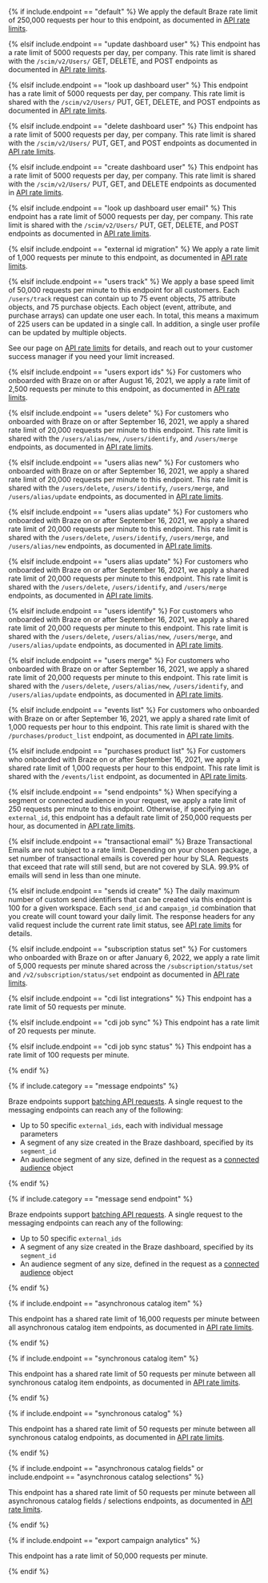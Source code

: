 
<!---DEFAULT RATE LIMIT-->

{% if include.endpoint == "default" %}
We apply the default Braze rate limit of 250,000 requests per hour to this endpoint, as documented in [API rate limits]({{site.baseurl}}/api/api_limits/).

<!---PUT /scim/v2/Users/YOUR_ID_HERE--->
{% elsif include.endpoint == "update dashboard user" %}
This endpoint has a rate limit of 5000 requests per day, per company. This rate limit is shared with the `/scim/v2/Users/` GET, DELETE, and POST endpoints as documented in [API rate limits]({{site.baseurl}}/api/api_limits/).

<!---GET /scim/v2/Users/YOUR_ID_HERE--->
{% elsif include.endpoint == "look up dashboard user" %}
This endpoint has a rate limit of 5000 requests per day, per company. This rate limit is shared with the `/scim/v2/Users/` PUT, GET, DELETE, and POST endpoints as documented in [API rate limits]({{site.baseurl}}/api/api_limits/).

<!---DELETE /scim/v2/Users/YOUR_ID_HERE--->
{% elsif include.endpoint == "delete dashboard user" %}
This endpoint has a rate limit of 5000 requests per day, per company. This rate limit is shared with the `/scim/v2/Users/` PUT, GET, and POST endpoints as documented in [API rate limits]({{site.baseurl}}/api/api_limits/).

<!---POST /scim/v2/Users--->
{% elsif include.endpoint == "create dashboard user" %}
This endpoint has a rate limit of 5000 requests per day, per company. This rate limit is shared with the `/scim/v2/Users/` PUT, GET, and DELETE endpoints as documented in [API rate limits]({{site.baseurl}}/api/api_limits/).

<!---GET /scim/v2/Users--->
{% elsif include.endpoint == "look up dashboard user email" %}
This endpoint has a rate limit of 5000 requests per day, per company. This rate limit is shared with the `/scim/v2/Users/` PUT, GET, DELETE, and POST endpoints as documented in [API rate limits]({{site.baseurl}}/api/api_limits/).

<!---/users/external_id/rename-->
<!---/users/external_id/remove-->

{% elsif include.endpoint == "external id migration" %}
We apply a rate limit of 1,000 requests per minute to this endpoint, as documented in [API rate limits]({{site.baseurl}}/api/api_limits/).

<!---/users/track-->

{% elsif include.endpoint == "users track" %}
We apply a base speed limit of 50,000 requests per minute to this endpoint for all customers. Each `/users/track` request can contain up to 75 event objects, 75 attribute objects, and 75 purchase objects. Each object (event, attribute, and purchase arrays) can update one user each. In total, this means a maximum of 225 users can be updated in a single call. In addition, a single user profile can be updated by multiple objects.

See our page on [API rate limits]({{site.baseurl}}/api/api_limits/) for details, and reach out to your customer success manager if you need your limit increased.

<!---/users/export/ids-->

{% elsif include.endpoint == "users export ids" %}
For customers who onboarded with Braze on or after August 16, 2021, we apply a rate limit of 2,500 requests per minute to this endpoint, as documented in [API rate limits]({{site.baseurl}}/api/api_limits/).

<!---/users/delete-->

{% elsif include.endpoint == "users delete" %}
For customers who onboarded with Braze on or after September 16, 2021, we apply a shared rate limit of 20,000 requests per minute to this endpoint. This rate limit is shared with the `/users/alias/new`, `/users/identify`, and `/users/merge` endpoints, as documented in [API rate limits]({{site.baseurl}}/api/api_limits/).

<!---/users/alias/new-->

{% elsif include.endpoint == "users alias new" %}
For customers who onboarded with Braze on or after September 16, 2021, we apply a shared rate limit of 20,000 requests per minute to this endpoint. This rate limit is shared with the `/users/delete`, `/users/identify`, `/users/merge`, and `/users/alias/update` endpoints, as documented in [API rate limits]({{site.baseurl}}/api/api_limits/).

<!---/users/alias/update-->

{% elsif include.endpoint == "users alias update" %}
For customers who onboarded with Braze on or after September 16, 2021, we apply a shared rate limit of 20,000 requests per minute to this endpoint. This rate limit is shared with the `/users/delete`, `/users/identify`, `/users/merge`, and `/users/alias/new` endpoints, as documented in [API rate limits]({{site.baseurl}}/api/api_limits/).

<!---/users/alias/update-->

{% elsif include.endpoint == "users alias update" %}
For customers who onboarded with Braze on or after September 16, 2021, we apply a shared rate limit of 20,000 requests per minute to this endpoint. This rate limit is shared with the `/users/delete`, `/users/identify`, and `/users/merge` endpoints, as documented in [API rate limits]({{site.baseurl}}/api/api_limits/).

<!---/users/identify-->

{% elsif include.endpoint == "users identify" %}
For customers who onboarded with Braze on or after September 16, 2021, we apply a shared rate limit of 20,000 requests per minute to this endpoint. This rate limit is shared with the `/users/delete`, `/users/alias/new`, `/users/merge`, and `/users/alias/update` endpoints, as documented in [API rate limits]({{site.baseurl}}/api/api_limits/).

<!---/users/merge-->

{% elsif include.endpoint == "users merge" %}
For customers who onboarded with Braze on or after September 16, 2021, we apply a shared rate limit of 20,000 requests per minute to this endpoint. This rate limit is shared with the `/users/delete`, `/users/alias/new`, `/users/identify`, and `/users/alias/update` endpoints, as documented in [API rate limits]({{site.baseurl}}/api/api_limits/).

<!---/events/list-->

{% elsif include.endpoint == "events list" %}
For customers who onboarded with Braze on or after September 16, 2021, we apply a shared rate limit of 1,000 requests per hour to this endpoint. This rate limit is shared with the `/purchases/product_list` endpoint, as documented in [API rate limits]({{site.baseurl}}/api/api_limits/).

<!---/purchases/product_list-->

{% elsif include.endpoint == "purchases product list" %}
For customers who onboarded with Braze on or after September 16, 2021, we apply a shared rate limit of 1,000 requests per hour to this endpoint. This rate limit is shared with the `/events/list` endpoint, as documented in [API rate limits]({{site.baseurl}}/api/api_limits/).

<!---/messages/send-->
<!---/campaigns/trigger/send-->
<!---/canvas/trigger/send-->

{% elsif include.endpoint == "send endpoints" %}
When specifying a segment or connected audience in your request, we apply a rate limit of 250 requests per minute to this endpoint. Otherwise, if specifying an `external_id`, this endpoint has a default rate limit of 250,000 requests per hour, as documented in [API rate limits]({{site.baseurl}}/api/api_limits/).

<!---/transactional/v1/campaigns/{campaign_id}/send -->

{% elsif include.endpoint == "transactional email" %}
Braze Transactional Emails are not subject to a rate limit. Depending on your chosen package, a set number of transactional emails is covered per hour by SLA. Requests that exceed that rate will still send, but are not covered by SLA. 99.9% of emails will send in less than one minute.

<!---/sends/id/create-->

{% elsif include.endpoint == "sends id create" %}
The daily maximum number of custom send identifiers that can be created via this endpoint is 100 for a given workspace. Each `send_id` and `campaign_id` combination that you create will count toward your daily limit. The response headers for any valid request include the current rate limit status, see [API rate limits]({{site.baseurl}}/api/api_limits/) for details.

<!---/subscription/status/set-->
{% elsif include.endpoint == "subscription status set" %}
For customers who onboarded with Braze on or after January 6, 2022, we apply a rate limit of 5,000 requests per minute shared across the `/subscription/status/set` and `/v2/subscription/status/set` endpoint as documented in [API rate limits]({{site.baseurl}}/api/api_limits/).

<!-- Add this phrase back ", as documented in [API rate limits]({{site.baseurl}}/api/api_limits/)" to CDI endpoints for GA -->

<!---GET /cdi/integrations--->
{% elsif include.endpoint == "cdi list integrations" %}
This endpoint has a rate limit of 50 requests per minute.

<!---POST /cdi/integrations/{integration_id}/sync--->
{% elsif include.endpoint == "cdi job sync" %}
This endpoint has a rate limit of 20 requests per minute.

<!---POST /cdi/integrations/{integration_id}/job_sync_status--->
{% elsif include.endpoint == "cdi job sync status" %}
This endpoint has a rate limit of 100 requests per minute.

{% endif %}

<!---Additional if statement for Messaging endpoints-->

{% if include.category == "message endpoints" %}

Braze endpoints support [batching API requests]({{site.baseurl}}/api/api_limits/#batching-api-requests). A single request to the messaging endpoints can reach any of the following:

- Up to 50 specific `external_ids`, each with individual message parameters
- A segment of any size created in the Braze dashboard, specified by its `segment_id`
- An audience segment of any size, defined in the request as a [connected audience]({{site.baseurl}}/api/objects_filters/connected_audience/) object

{% endif %}

<!---Additional if statement for /messages/send endpoint-->

{% if include.category == "message send endpoint" %}

Braze endpoints support [batching API requests]({{site.baseurl}}/api/api_limits/#batching-api-requests). A single request to the messaging endpoints can reach any of the following:

- Up to 50 specific `external_ids`
- A segment of any size created in the Braze dashboard, specified by its `segment_id`
- An audience segment of any size, defined in the request as a [connected audience]({{site.baseurl}}/api/objects_filters/connected_audience/) object

{% endif %}

{% if include.endpoint == "asynchronous catalog item" %}

This endpoint has a shared rate limit of 16,000 requests per minute between all asynchronous catalog item endpoints, as documented in [API rate limits]({{site.baseurl}}/api/api_limits/).

{% endif %}

{% if include.endpoint == "synchronous catalog item" %}

This endpoint has a shared rate limit of 50 requests per minute between all synchronous catalog item endpoints, as documented in [API rate limits]({{site.baseurl}}/api/api_limits/).

{% endif %}

{% if include.endpoint == "synchronous catalog" %}

This endpoint has a shared rate limit of 50 requests per minute between all synchronous catalog endpoints, as documented in [API rate limits]({{site.baseurl}}/api/api_limits/).

{% endif %}

{% if include.endpoint == "asynchronous catalog fields" or include.endpoint == "asynchronous catalog selections" %}

This endpoint has a shared rate limit of 50 requests per minute between all asynchronous catalog fields / selections endpoints, as documented in [API rate limits]({{site.baseurl}}/api/api_limits/).

{% endif %}

{% if include.endpoint == "export campaign analytics" %}

This endpoint has a rate limit of 50,000 requests per minute.

{% endif %}